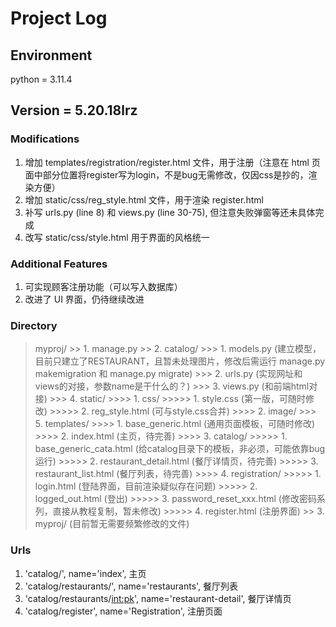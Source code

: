 # Project Log

## Environment
python = 3.11.4

## Version = 5.20.18lrz
### Modifications
1. 增加 templates/registration/register.html 文件，用于注册（注意在 html 页面中部分位置将register写为login，不是bug无需修改，仅因css是抄的，渲染方便）
2. 增加 static/css/reg_style.html 文件，用于渲染 register.html
3. 补写 urls.py (line 8) 和 views.py (line 30-75), 但注意失败弹窗等还未具体完成
4. 改写 static/css/style.html 用于界面的风格统一
### Additional Features
1. 可实现顾客注册功能（可以写入数据库）
2. 改进了 UI 界面，仍待继续改进
### Directory
> myproj/
    >> 1. manage.py
    >> 2. catalog/
        >>> 1. models.py (建立模型，目前只建立了RESTAURANT，且暂未处理图片，修改后需运行 manage.py makemigration 和 manage.py migrate)
        >>> 2. urls.py (实现网址和views的对接，参数name是干什么的？)
        >>> 3. views.py (和前端html对接)
        >>> 4. static/
            >>>> 1. css/
                >>>>> 1. style.css (第一版，可随时修改)
                >>>>> 2. reg_style.html (可与style.css合并)
            >>>> 2. image/
        >>> 5. templates/
            >>>> 1. base_generic.html (通用页面模板，可随时修改)
            >>>> 2. index.html (主页，待完善)
            >>>> 3. catalog/
                >>>>> 1. base_generic_cata.html (给catalog目录下的模板，非必须，可能依靠bug运行)
                >>>>> 2. restaurant_detail.html (餐厅详情页，待完善)
                >>>>> 3. restaurant_list.html (餐厅列表，待完善)
            >>>> 4. registration/
                >>>>> 1. login.html (登陆界面，目前渲染疑似存在问题)
                >>>>> 2. logged_out.html (登出)
                >>>>> 3. password_reset_xxx.html (修改密码系列，直接从教程复制，暂未修改)
                >>>>> 4. register.html (注册界面)
    >> 3. myproj/ (目前暂无需要频繁修改的文件)
### Urls
1. 'catalog/', name='index', 主页
2. 'catalog/restaurants/', name='restaurants', 餐厅列表
3. 'catalog/restaurants/<int:pk>', name='restaurant-detail', 餐厅详情页
4. 'catalog/register', name='Registration', 注册页面

            
            



